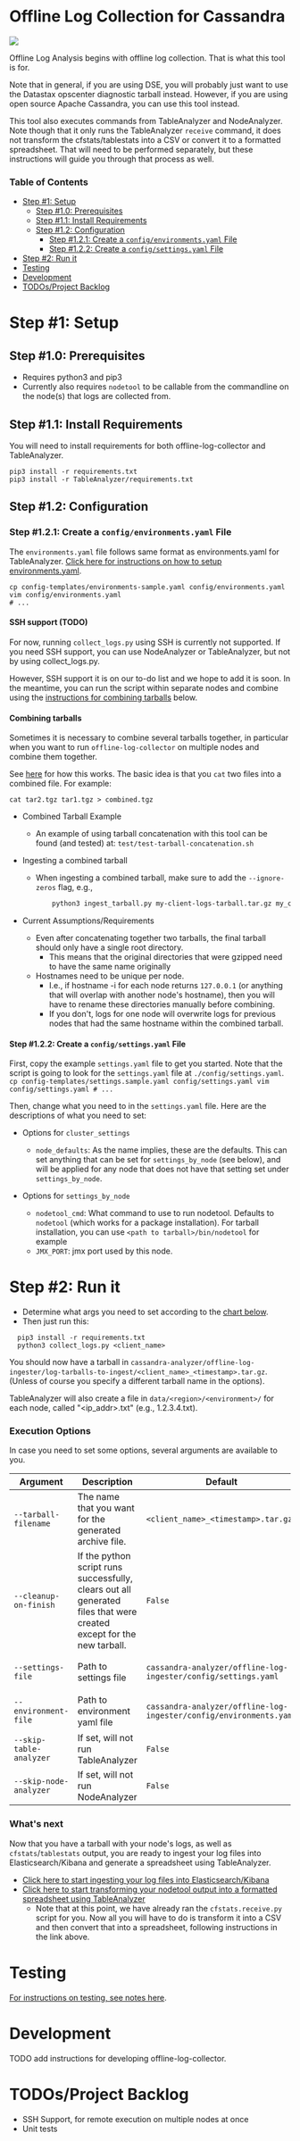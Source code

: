 # Offline Log Collection for Cassandra
![](https://github.com/Anant/cassandra.vision/raw/master/docs/assets/diagrams/cassandra.vision.architecture-offline-log-collector.png)

Offline Log Analysis begins with offline log collection. That is what this tool is for.

Note that in general, if you are using DSE, you will probably just want to use the Datastax opscenter diagnostic tarball instead. However, if you are using open source Apache Cassandra, you can use this tool instead.

This tool also executes commands from TableAnalyzer and NodeAnalyzer. Note though that it only runs the TableAnalyzer `receive` command, it does not transform the cfstats/tablestats into a CSV or convert it to a formatted spreadsheet. That will need to be performed separately, but these instructions will guide you through that process as well.

### Table of Contents
- [Step #1: Setup](#Step-1-setup)
    - [Step #1.0: Prerequisites](#Step-10-prerequisites)
    - [Step #1.1: Install Requirements](#Step-11-install-requirements)
    - [Step #1.2: Configuration](#Step-12-configuration)
        - [Step #1.2.1: Create a `config/environments.yaml` File](#Step-121-Create-a-configenvironmentsyaml-File)
        - [Step #1.2.2: Create a `config/settings.yaml` File](#Step-122-Create-a-configsettingsyaml-File)
- [Step #2: Run it](#Step-2-run-it)
- [Testing](#testing)
- [Development](#development)
- [TODOs/Project Backlog](#todosproject-backlog)

# Step #1: Setup
## Step #1.0: Prerequisites
- Requires python3 and pip3
-  Currently also requires `nodetool` to be callable from the commandline on the node(s) that logs are collected from.

## Step #1.1: Install Requirements
You will need to install requirements for both offline-log-collector and TableAnalyzer.

```
pip3 install -r requirements.txt
pip3 install -r TableAnalyzer/requirements.txt
```

## Step #1.2: Configuration
### Step #1.2.1: Create a `config/environments.yaml` File

The `environments.yaml` file follows same format as environments.yaml for TableAnalyzer. [Click here for instructions on how to setup environments.yaml](./TableAnalyzer/README.md#set-configuration-create-environmentsyaml-file). 

```
cp config-templates/environments-sample.yaml config/environments.yaml
vim config/environments.yaml
# ...
```

#### SSH support (TODO)
For now, running `collect_logs.py` using SSH is currently not supported. If you need SSH support, you can use NodeAnalyzer or TableAnalyzer, but not by using collect_logs.py.

However, SSH support it is on our to-do list and we hope to add it is soon. In the meantime, you can run the script within separate nodes and combine using the [instructions for combining tarballs](#combining-tarballs) below.

#### Combining tarballs
Sometimes it is necessary to combine several tarballs together, in particular when you want to run `offline-log-collector` on multiple nodes and combine them together.

See [here](https://superuser.com/a/1122546/654260) for how this works. The basic idea is that you `cat` two files into a combined file. For example:

```
cat tar2.tgz tar1.tgz > combined.tgz
```
- Combined Tarball Example
    - An example of using tarball concatenation with this tool can be found (and tested) at: `test/test-tarball-concatenation.sh`

- Ingesting a combined tarball
    - When ingesting a combined tarball, make sure to add the `--ignore-zeros` flag, e.g., 
        ```bash
            python3 ingest_tarball.py my-client-logs-tarball.tar.gz my_client --ignore-zeros
        ```

- Current Assumptions/Requirements
    - Even after concatenating together two tarballs, the final tarball should only have a single root directory. 
        - This means that the original directories that were gzipped need to have the same name originally
    - Hostnames need to be unique per node. 
        - I.e., if hostname -i for each node returns `127.0.0.1` (or anything that will overlap with another node's hostname), then you will have to rename these directories manually before combining. 
        - If you don't, logs for one node will overwrite logs for previous nodes that had the same hostname within the combined tarball.

#### Step #1.2.2: Create a `config/settings.yaml` File
First, copy the example `settings.yaml` file to get you started. Note that the script is going to look for the `settings.yaml` file at `./config/settings.yaml`.
    ```
    cp config-templates/settings.sample.yaml config/settings.yaml
    vim config/settings.yaml
    # ...
    ```

Then, change what you need to in the `settings.yaml` file. Here are the descriptions of what you need to set:

- Options for `cluster_settings`
    - `node_defaults`: As the name implies, these are the defaults. This can set anything that can be set for `settings_by_node` (see below), and will be applied for any node that does not have that setting set under `settings_by_node`.

- Options for `settings_by_node`
    - `nodetool_cmd`: What command to use to run nodetool. Defaults to `nodetool` (which works for a package installation). For tarball installation, you can use `<path to tarball>/bin/nodetool` for example
    - `JMX_PORT`: jmx port used by this node.

# Step #2: Run it
- Determine what args you need to set according to the [chart below](#execution-options).
- Then just run this:
```
  pip3 install -r requirements.txt
  python3 collect_logs.py <client_name>
```

You should now have a tarball in `cassandra-analyzer/offline-log-ingester/log-tarballs-to-ingest/<client_name>_<timestamp>.tar.gz`. (Unless of course you specify a different tarball name in the options).

TableAnalyzer will also create a file in `data/<region>/<environment>/` for each node, called "<ip_addr>.txt" (e.g., 1.2.3.4.txt).

### Execution Options
In case you need to set some options, several arguments are available to you.

| Argument | Description | Default | Example |
| -------- | ----------- | ------- | ------- |
| `--tarball-filename` | The name that you want for the generated archive file. | `<client_name>_<timestamp>.tar.gz` | `python3 collect_logs.py <client_name> --tarball-filename custom-tarball-name.tar.gz` |
| `--cleanup-on-finish` | If the python script runs successfully, clears out all generated files that were created except for the new tarball. | `False` | `python3 collect_logs.py <client_name> --cleanup-on-finish` |
| `--settings-file` | Path to settings file | `cassandra-analyzer/offline-log-ingester/config/settings.yaml` | `python3 collect_logs.py <client_name> --settings-file ./custom-path/to/settings.yaml` |
| `--environment-file` | Path to environment yaml file | `cassandra-analyzer/offline-log-ingester/config/environments.yaml` | `python3 collect_logs.py <client_name> --settings-file ./custom-path/to/environments.yaml` |
| `--skip-table-analyzer` | If set, will not run TableAnalyzer | `False` | `python3 collect_logs.py <client_name> --skip-table-analyzer` |
| `--skip-node-analyzer` | If set, will not run NodeAnalyzer | `False` | `python3 collect_logs.py <client_name> --skip-node-analyzer` |

### What's next
Now that you have a tarball with your node's logs, as well as `cfstats`/`tablestats` output, you are ready to ingest your log files into Elasticsearch/Kibana and generate a spreadsheet using TableAnalyzer. 

- [Click here to start ingesting your log files into Elasticsearch/Kibana](../offline-log-ingester/README.md)
- [Click here to start transforming your nodetool output into a formatted spreadsheet using TableAnalyzer](./TableAnalyzer/README.md#step-3-generate-spreadsheet)
  - Note that at this point, we have already ran the `cfstats.receive.py` script for you. Now all you will have to do is transform it into a CSV and then convert that into a spreadsheet, following instructions in the link above.

# Testing
[For instructions on testing, see notes here](./test/README.md).

# Development
TODO add instructions for developing offline-log-collector.

# TODOs/Project Backlog
- SSH Support, for remote execution on multiple nodes at once
- Unit tests
